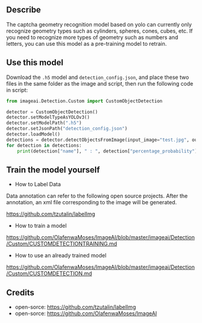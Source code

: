 
## Describe

The captcha geometry recognition model based on yolo can currently only recognize geometry types such as cylinders, spheres, cones, cubes, etc. If you need to recognize more types of geometry such as numbers and letters, you can use this model as a pre-training model to retrain.

## Use this model

Download the ```.h5``` model and ```detection_config.json```, and place these two files in the same folder as the image and script, then run the following code in script:

```python
from imageai.Detection.Custom import CustomObjectDetection

detector = CustomObjectDetection()
detector.setModelTypeAsYOLOv3()
detector.setModelPath(".h5")
detector.setJsonPath("detection_config.json")
detector.loadModel()
detections = detector.detectObjectsFromImage(input_image="test.jpg", output_image_path="output.jpg")
for detection in detections:
    print(detection["name"], " : ", detection["percentage_probability"], " : ", detection["box_points"])
```

## Train the model yourself

- How to Label Data

Data annotation can refer to the following open source projects. After the annotation, an xml file corresponding to the image will be generated.

https://github.com/tzutalin/labelImg

- How to train a model

https://github.com/OlafenwaMoses/ImageAI/blob/master/imageai/Detection/Custom/CUSTOMDETECTIONTRAINING.md

- How to use an already trained model

https://github.com/OlafenwaMoses/ImageAI/blob/master/imageai/Detection/Custom/CUSTOMDETECTION.md

## Credits

- open-sorce: https://github.com/tzutalin/labelImg
- open-sorce: https://github.com/OlafenwaMoses/ImageAI
